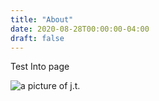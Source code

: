 ```yaml
---
title: "About"
date: 2020-08-28T00:00:00-04:00
draft: false
---
```


Test Into page

![a picture of j.t.](https://app.netlify.com/sites/confident-jones-82287b/settings/general)
